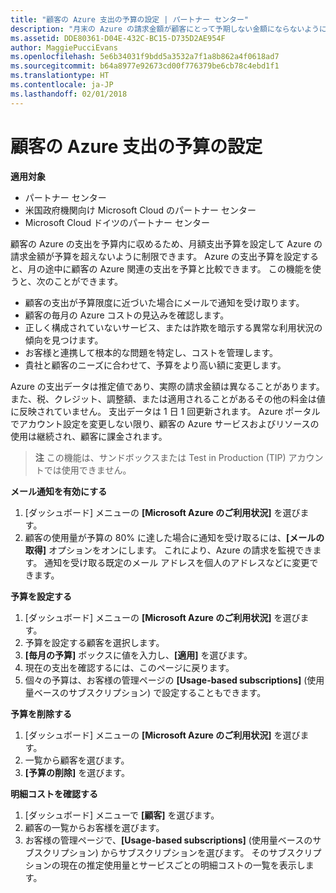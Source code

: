 ```yaml
---
title: "顧客の Azure 支出の予算の設定 | パートナー センター"
description: "月末の Azure の請求金額が顧客にとって予期しない金額にならないように、パートナー センターで顧客ごとの月額予算を設定できます。"
ms.assetid: DDE80361-D04E-432C-BC15-D735D2AE954F
author: MaggiePucciEvans
ms.openlocfilehash: 5e6b34031f9bdd5a3532a7f1a8b862a4f0618ad7
ms.sourcegitcommit: b64a8977e92673cd00f776379be6cb78c4ebd1f1
ms.translationtype: HT
ms.contentlocale: ja-JP
ms.lasthandoff: 02/01/2018
---
```

# <a name="set-an-azure-spending-budget-for-your-customers"></a>顧客の Azure 支出の予算の設定

**適用対象**

-  パートナー センター
-  米国政府機関向け Microsoft Cloud のパートナー センター
-  Microsoft Cloud ドイツのパートナー センター

顧客の Azure の支出を予算内に収めるため、月額支出予算を設定して Azure の請求金額が予算を超えないように制限できます。 Azure の支出予算を設定すると、月の途中に顧客の Azure 関連の支出を予算と比較できます。 この機能を使うと、次のことができます。 

-   顧客の支出が予算限度に近づいた場合にメールで通知を受け取ります。
-   顧客の毎月の Azure コストの見込みを確認します。
-   正しく構成されていないサービス、または詐欺を暗示する異常な利用状況の傾向を見つけます。
-   お客様と連携して根本的な問題を特定し、コストを管理します。
-   貴社と顧客のニーズに合わせて、予算をより高い額に変更します。

Azure の支出データは推定値であり、実際の請求金額は異なることがあります。また、税、クレジット、調整額、または適用されることがあるその他の料金は値に反映されていません。 支出データは 1 日 1 回更新されます。 Azure ポータルでアカウント設定を変更しない限り、顧客の Azure サービスおよびリソースの使用は継続され、顧客に課金されます。 

>**注**   この機能は、サンドボックスまたは Test in Production (TIP) アカウントでは使用できません。

**メール通知を有効にする**
1.  [ダッシュボード] メニューの **[Microsoft Azure のご利用状況]** を選びます。
2.  顧客の使用量が予算の 80% に達した場合に通知を受け取るには、**[メールの取得]** オプションをオンにします。 これにより、Azure の請求を監視できます。 通知を受け取る既定のメール アドレスを個人のアドレスなどに変更できます。

**予算を設定する**
1.  [ダッシュボード] メニューの **[Microsoft Azure のご利用状況]** を選びます。
2.  予算を設定する顧客を選択します。 
3. **[毎月の予算]** ボックスに値を入力し、**[適用]** を選びます。
4.  現在の支出を確認するには、このページに戻ります。
5.  個々の予算は、お客様の管理ページの **[Usage-based subscriptions]** (使用量ベースのサブスクリプション) で設定することもできます。

**予算を削除する**
1.  [ダッシュボード] メニューの **[Microsoft Azure のご利用状況]** を選びます。
2.  一覧から顧客を選びます。
3.  **[予算の削除]** を選びます。

**明細コストを確認する**
1.  [ダッシュボード] メニューで **[顧客]** を選びます。
2.  顧客の一覧からお客様を選びます。
3.  お客様の管理ページで、**[Usage-based subscriptions]** (使用量ベースのサブスクリプション) からサブスクリプションを選びます。 そのサブスクリプションの現在の推定使用量とサービスごとの明細コストの一覧を表示します。


 

 



